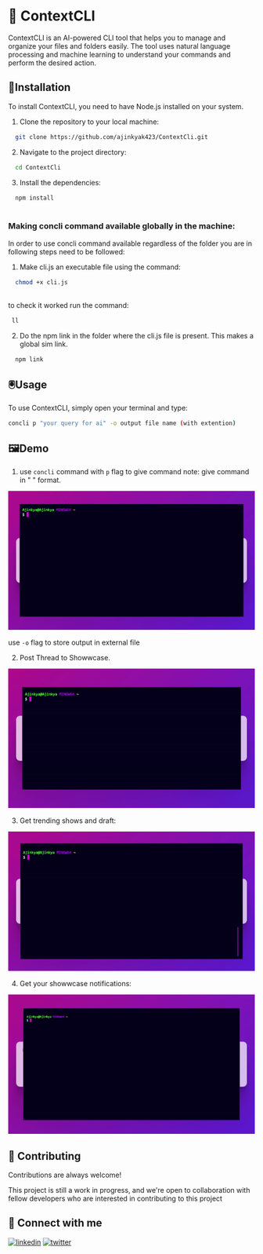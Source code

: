 
# 🧠 ContextCLI

ContextCLI is an AI-powered CLI tool that helps you to manage and organize your files and folders easily. The tool uses natural language processing and machine learning to understand your commands and perform the desired action.


## 💾Installation

To install ContextCLI, you need to have Node.js installed on your system. 

1) Clone the repository to your local machine:

```bash
  git clone https://github.com/ajinkyak423/ContextCli.git

```
2) Navigate to the project directory:


```bash
  cd ContextCli

```

3) Install the dependencies:

```bash
  npm install
  
```
### Making concli command available globally in the machine:
In order to use concli command available regardless of the folder you are in following steps need to be followed:  

1) Make cli.js an executable file using the command:
```bash
  chmod +x cli.js
  
```
to check it worked run the command:
```bash
 ll
```

2) Do the npm link in the folder where the cli.js file is present. This makes a global sim link.
```bash
  npm link
```

## 🖲️Usage
To use ContextCLI, simply open your terminal and type:

```bash 
concli p "your query for ai" -o output file name (with extention)
```
## 🖼️Demo

1) use `concli` command with `p` flag to give command 
note: give command in " " format.  

![App Screenshot](Demo/1.gif)


use `-o` flag to store output in external file  

2) Post Thread to Showwcase.  

![App Screenshot](https://github.com/ajinkyak423/ContextCli/blob/619cf524fffd8fc0f5d9bbf09a9d340c2d9b6ea5/Demo/post%20showw.gif)  

3) Get trending shows and draft:  

![App Screenshot](Demo/trend.gif)  

4) Get your showwcase notifications:  

![App Screenshot](Demo/nf.gif)  




## 🚩 Contributing

Contributions are always welcome!

This project is still a work in progress, and we're open to collaboration with fellow developers who are interested in contributing to this project



## 🚀 Connect with me 
[![linkedin](https://img.shields.io/badge/linkedin-0A66C2?style=for-the-badge&logo=linkedin&logoColor=white)](https://www.linkedin.com/in/ajinkya-kumbhar-0a439b202/)
[![twitter](https://img.shields.io/badge/twitter-1DA1F2?style=for-the-badge&logo=twitter&logoColor=white)](https://twitter.com/ajinkyak423)

